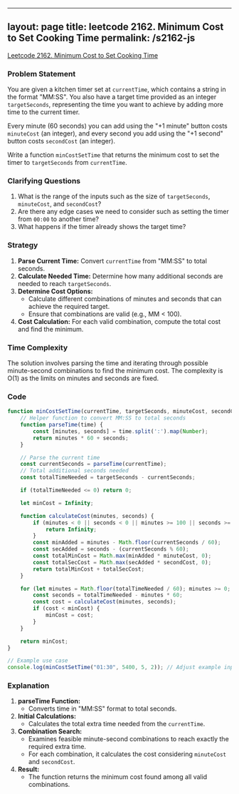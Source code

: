 
---
layout: page
title: leetcode 2162. Minimum Cost to Set Cooking Time
permalink: /s2162-js
---
[Leetcode 2162. Minimum Cost to Set Cooking Time](https://algoadvance.github.io/algoadvance/l2162)
### Problem Statement 

You are given a kitchen timer set at `currentTime`, which contains a string in the format "MM:SS". You also have a target time provided as an integer `targetSeconds`, representing the time you want to achieve by adding more time to the current timer. 

Every minute (60 seconds) you can add using the "+1 minute" button costs `minuteCost` (an integer), and every second you add using the "+1 second" button costs `secondCost` (an integer).

Write a function `minCostSetTime` that returns the minimum cost to set the timer to `targetSeconds` from `currentTime`.

### Clarifying Questions

1. What is the range of the inputs such as the size of `targetSeconds`, `minuteCost`, and `secondCost`?
2. Are there any edge cases we need to consider such as setting the timer from `00:00` to another time?
3. What happens if the timer already shows the target time?

### Strategy

1. **Parse Current Time:** Convert `currentTime` from "MM:SS" to total seconds.
2. **Calculate Needed Time:** Determine how many additional seconds are needed to reach `targetSeconds`.
3. **Determine Cost Options:**
   - Calculate different combinations of minutes and seconds that can achieve the required target.
   - Ensure that combinations are valid (e.g., MM < 100).
4. **Cost Calculation:** For each valid combination, compute the total cost and find the minimum.

### Time Complexity

The solution involves parsing the time and iterating through possible minute-second combinations to find the minimum cost. The complexity is O(1) as the limits on minutes and seconds are fixed.

### Code

```javascript
function minCostSetTime(currentTime, targetSeconds, minuteCost, secondCost) {
    // Helper function to convert MM:SS to total seconds
    function parseTime(time) {
        const [minutes, seconds] = time.split(':').map(Number);
        return minutes * 60 + seconds;
    }

    // Parse the current time
    const currentSeconds = parseTime(currentTime);
    // Total additional seconds needed
    const totalTimeNeeded = targetSeconds - currentSeconds;

    if (totalTimeNeeded <= 0) return 0;

    let minCost = Infinity;

    function calculateCost(minutes, seconds) {
        if (minutes < 0 || seconds < 0 || minutes >= 100 || seconds >= 60) {
            return Infinity;
        }
        const minAdded = minutes - Math.floor(currentSeconds / 60);
        const secAdded = seconds - (currentSeconds % 60);
        const totalMinCost = Math.max(minAdded * minuteCost, 0);
        const totalSecCost = Math.max(secAdded * secondCost, 0);
        return totalMinCost + totalSecCost;
    }

    for (let minutes = Math.floor(totalTimeNeeded / 60); minutes >= 0; --minutes) {
        const seconds = totalTimeNeeded - minutes * 60;
        const cost = calculateCost(minutes, seconds);
        if (cost < minCost) {
            minCost = cost;
        }
    }

    return minCost;
}

// Example use case
console.log(minCostSetTime("01:30", 5400, 5, 2)); // Adjust example input to match a real case.
```

### Explanation

1. **parseTime Function:**
   - Converts time in "MM:SS" format to total seconds.
2. **Initial Calculations:**
   - Calculates the total extra time needed from the `currentTime`.
3. **Combination Search:**
   - Examines feasible minute-second combinations to reach exactly the required extra time.
   - For each combination, it calculates the cost considering `minuteCost` and `secondCost`.
4. **Result:**
   - The function returns the minimum cost found among all valid combinations.